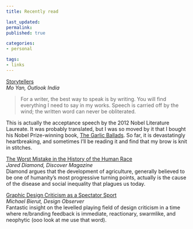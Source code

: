 ```yaml
---
title: Recently read

last_updated: 
permalink: 
published: true

categories:
- personal

tags:
- links
---
```


[Storytellers](http://www.outlookindia.com/article.aspx?283295)<br />
*Mo Yan, Outlook India*<br />
> For a writer, the best way to speak is by writing. You will find everything I need to say in my works. Speech is carried off by the wind; the written word can never be obliterated. 

This is actually the acceptance speech by the 2012 Nobel Literature Laureate. It was probably translated, but I was so moved by it that I bought his Nobel Prize-winning book, [The Garlic Ballads](http://www.amazon.com/gp/product/B006O1Q57G/ref=kinw_myk_ro_title). So far, it is devastatingly heartbreaking, and sometimes I’ll be reading it and find that my brow is knit in stitches.

[The Worst Mistake in the History of the Human Race](http://discovermagazine.com/1987/may/02-the-worst-mistake-in-the-history-of-the-human-race#.UQTgEUrjk5u)<br />
*Jared Diamond, Discover Magazine*<br />
Diamond argues that the development of agriculture, generally believed to be one of humanity’s most progressive turning points, actually is the cause of the disease and social inequality that plagues us today.

[Graphic Design Criticism as a Spectator Sport](http://observatory.designobserver.com/feature/graphic-design-criticism-as-a-spectator-sport/37607/)<br />
*Michael Bierut, Design Observer*<br />
Fantastic insight on the levelled playing field of design criticism in a time where re/branding feedback is immediate, reactionary, swarmlike, and neophytic (ooo look at me use that word).
